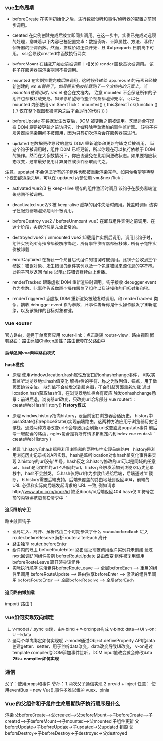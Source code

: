 ### vue生命周期
- beforeCreate 
在实例初始化之后、进行数据侦听和事件/侦听器的配置之前同步调用。
- created
在实例创建完成后被立即同步调用。在这一步中，实例已完成对选项的处理，意味着以下内容已被配置完毕：数据侦听、计算属性、方法、事件/侦听器的回调函数。然而，挂载阶段还没开始，且 $el property 目前尚不可用。
ssr会导致created中函数执行两次

- beforeMount
在挂载开始之前被调用：相关的 render 函数首次被调用。
该钩子在服务器端渲染期间不被调用。
- mounted
在实例挂载完成后被调用，这时候传递给 app.mount 的元素已经被新创建的 vm.$el 替换了。如果根实例被挂载到了一个文档内的元素上，当 mounted 被调用时， vm.$el 也会在文档内。 注意 mounted 不会保证所有的子组件也都被挂载完成。如果你希望等待整个视图都渲染完毕，可以在 mounted 内部使用 vm.$nextTick：
mounted() {
  this.$nextTick(function () {
    // 仅在整个视图都被渲染之后才会运行的代码
  })
}

- beforeUpdate
在数据发生改变后，DOM 被更新之前被调用。这里适合在现有 DOM 将要被更新之前访问它，比如移除手动添加的事件监听器。
该钩子在服务器端渲染期间不被调用，因为只有初次渲染会在服务器端进行。
- updated
在数据更改导致的虚拟 DOM 重新渲染和更新完毕之后被调用。
当这个钩子被调用时，组件 DOM 已经更新，所以你现在可以执行依赖于 DOM 的操作。然而在大多数情况下，你应该避免在此期间更改状态。如果要相应状态改变，通常最好使用计算属性或侦听器取而代之。

注意，updated 不会保证所有的子组件也都被重新渲染完毕。如果你希望等待整个视图都渲染完毕，可以在 updated 内部使用 vm.$nextTick：

- activated vue2/3
被 keep-alive 缓存的组件激活时调用
该钩子在服务器端渲染期间不被调用。
- deactivated vue2/3
被 keep-alive 缓存的组件失活时调用。掩盖时调用
该钩子在服务器端渲染期间不被调用。

- beforeDestroy vue2 / beforeUnmount vue3
在卸载组件实例之前调用。在这个阶段，实例仍然是完全正常的。
- destroyed vue2 / unmounted vue3
卸载组件实例后调用。调用此钩子时，组件实例的所有指令都被解除绑定，所有事件侦听器都被移除，所有子组件实例被卸载

- errorCaptured
在捕获一个来自后代组件的错误时被调用。此钩子会收到三个参数：错误对象、发生错误的组件实例以及一个包含错误来源信息的字符串。此钩子可以返回 false 以阻止该错误继续向上传播。

- renderTracked 
跟踪虚拟 DOM 重新渲染时调用。钩子接收 debugger event 作为参数。此事件告诉你哪个操作跟踪了组件以及该操作的目标对象和键。

- renderTriggered
当虚拟 DOM 重新渲染被触发时调用。和 renderTracked 类似，接收 debugger event 作为参数。此事件告诉你是什么操作触发了重新渲染，以及该操作的目标对象和键。

### vue Router
官方路由，适用于单页面应用
router-link：点击跳转
router-view：路由视图
嵌套路由：路由添加Childen属性子路由嵌套在父路由中

#### 后续追问vue两种路由模式
**hash模式**
- 原理
使用window.location.hash属性及窗口的onhashchange事件，
可以实现监听浏览器地址hash值变化
解析`#`后的字符，称之为散列值、锚点，用于做页面跳转定位。
散列值不会被发送到服务器，不会引起页面重新加载
通过location.hash获取hash值，在浏览器地址栏会有反应
触发onhashchange场景：前进后退，浏览器url改变，只改变url哈希部分
vue router4：createWebHashHistory()
**history模式**
- 原理
window.history指向history，表当前窗口浏览器会话历史，
history中pushState()和replaceState()实现前端路由，这两种方法应用于浏览器历史记录栈，通过两种方法改变url不会导致页面刷新
url改变触发popstate事件
前后端一起配合的路由，nginx配合是将所有请求都重定向到index
vue router4：createWebHistory()

- 差异
1.history和hash都是利用浏览器的两种特性实现前端路由，history是利用浏览历史记录栈的API实现，hash是监听location对象hash值变化事件来实现
2.history的url没有'#'号，hash反之
3.history修改的url可以是同域的任意url，hash是同文档的url
4.相同的url，history会触发添加到浏览器历史记录栈中，hash不会触发。
5.hash仅将url作为参数传递给后端，后端通过'#'截断，
6.history需要后端支持，后端未覆盖的路由地址则返回404，前端的 URL 必须和实际向后端发起请求的 URL 一致,
例如请求http://www.abc.com/book/id 缺乏/book/id后端返回404
hash仅‘#’符号之前的内容会被包含在请求中
``

#### 追问导航守卫
路由设置钩子 
- 全局进入、离开、解析路由三个时期都做了什么
router.beforeEach 进入
router.beforeResolve 解析
router.afterEach 离开
- 路由独享 router.beforeEnter
- 组件内的守卫
beforeRouteEnter 路由验证前被调用组件实例并未创建 通过next回调访问组件实例
beforeRouteUpdate 路由改变 组件被复用调用 
beforeRouteLeave 离开渲染该组件
- 实际执行顺序
失活组件beforeRouteLeave --> 全局beforeEach --> 重用的组件里调用 beforeRouteUpdate --> 路由独享beforeEnter --> 激活的组件里调用 beforeRouteEnter --> 全局beforeResolve --> 全局afterEach

#### 追问路由懒加载
import('路由')

### vue如何实现双向绑定
1. v-model / .sync 实现，由v-bind + v-on:input构成
v-bind: data-->UI
v-on: UI-->data
2. 这两个单向绑定如何实现呢
v-model通过Object.defineProperty API给data创建getter、setter，用于监听data改变，data改变导致UI改变，
v-on通过template compiler给DOM添加事件监听，DOM input值改变就会修改data
**25k+ compiler如何实现**

### 通信
父子：使用props和事件
爷孙： 
1.两次父子通信实现
2.provid + inject
任意：
使用eventBus = new Vue(),事件多难以维护
vuex、pinia

### Vue 的父组件和子组件生命周期钩子执行顺序是什么
渲染
父beforeCreate-->父created-->父beforeMount-->子beforeCreate-->子created-->子beforeMount-->子mounted-->父mounted
子组件更新
父beforeUpdate->子beforeUpdate->子updated->父updated
销毁
父beforeDestroy->子beforeDestroy->子destroyed->父destroyed